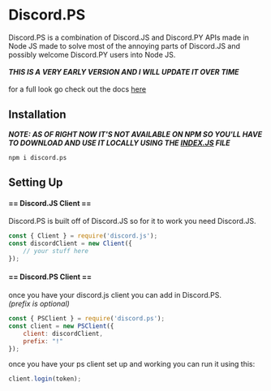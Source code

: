 # Discord.PS
Discord.PS is a combination of Discord.JS and Discord.PY APIs made in Node JS made to solve most of the annoying parts of Discord.JS and possibly welcome Discord.PY users into Node JS.<br><br>
*__THIS IS A VERY EARLY VERSION AND I WILL UPDATE IT OVER TIME__*<br><br>
for a full look go check out the docs [here](https://github.com/TheFlameZEternal/Discord.PS/blob/main/docs.md)
## Installation
*__NOTE: AS OF RIGHT NOW IT'S NOT AVAILABLE ON NPM SO YOU'LL HAVE TO DOWNLOAD AND USE IT LOCALLY USING THE [INDEX.JS](https://github.com/TheFlameZEternal/Discord.PS/blob/main/index.js) FILE__*
```npm
npm i discord.ps
```
## Setting Up
#### **== Discord.JS Client ==**
Discord.PS is built off of Discord.JS so for it to work you need Discord.JS.
```js
const { Client } = require('discord.js');
const discordClient = new Client({
	// your stuff here
});
```
#### **== Discord.PS Client ==**
once you have your discord.js client you can add in Discord.PS.<br>
*(prefix is optional)*
```js
const { PSClient } = require('discord.ps');
const client = new PSClient({
	client: discordClient,
	prefix: "!" 
});
```
once you have your ps client set up and working you can run it using this:
```js
client.login(token);
```
